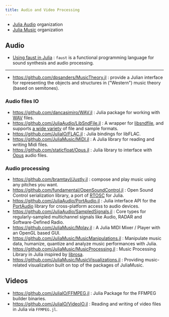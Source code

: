```yaml
---
title: Audio and Video Processing
---
```


- [Julia Audio](https://github.com/JuliaAudio) organization
- [Julia Music](https://github.com/JuliaMusic) organization

## Audio

- [Using faust in Julia](https://faustdoc.grame.fr/tutorials/julia/) : `faust` is a functional programming language for sound synthesis and audio processing.

---

- https://github.com/dpsanders/MusicTheory.jl : provide a Julian interface for representing the objects and structures in ("Western") music theory (based on semitones).

### Audio files IO

- https://github.com/dancasimiro/WAV.jl : Julia package for working with [WAV](https://en.wikipedia.org/wiki/WAV) files.
- https://github.com/JuliaAudio/LibSndFile.jl : A wrapper for [libsndfile](http://www.mega-nerd.com/libsndfile/), and supports [a wide variety](http://www.mega-nerd.com/libsndfile/) of file and sample formats.
- https://github.com/JuliaIO/FLAC.jl : Julia bindings for libFLAC.
- https://github.com/JuliaMusic/MIDI.jl : A Julia library for reading and writing Midi files.
- https://github.com/staticfloat/Opus.jl : Julia library to interface with [Opus](https://www.opus-codec.org/) audio files.

### Audio processing

- https://github.com/bramtayl/Justly.jl : compose and play music using any pitches you want.
- https://github.com/fundamental/OpenSoundControl.jl : Open Sound Control serialization library, a port of [RTOSC](https://github.com/fundamental/rtosc) for Julia.
- https://github.com/JuliaAudio/PortAudio.jl : Julia interface API for the [PortAudio](http://www.portaudio.com/) library for cross-platform access to audio devices.
- https://github.com/JuliaAudio/SampledSignals.jl : Core types for regularly-sampled multichannel signals like Audio, RADAR and Software-Defined Radio.
- https://github.com/JuliaMusic/Mplay.jl : A Julia MIDI Mixer / Player with an OpenGL based GUI.
- https://github.com/JuliaMusic/MusicManipulations.jl : Manipulate music data, humanize, quantize and analyze music performances with Julia.
- https://github.com/JuliaMusic/MusicProcessing.jl : Music Processing Library in Julia inspired by [librosa](https://librosa.org/doc/latest/index.html).
- https://github.com/JuliaMusic/MusicVisualizations.jl : Providing music-related visualization built on top of the packages of JuliaMusic.

## Videos

- https://github.com/JuliaIO/FFMPEG.jl : Julia Package for the FFMPEG builder binaries.
- https://github.com/JuliaIO/VideoIO.jl : Reading and writing of video files in Julia via `FFMPEG.jl`.
